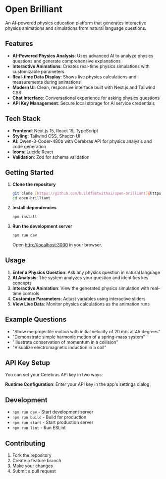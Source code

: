 # Open Brilliant

An AI-powered physics education platform that generates interactive physics animations and simulations from natural language questions.

## Features

- **AI-Powered Physics Analysis**: Uses advanced AI to analyze physics questions and generate comprehensive explanations
- **Interactive Animations**: Creates real-time physics simulations with customizable parameters
- **Real-time Data Display**: Shows live physics calculations and measurements during animations
- **Modern UI**: Clean, responsive interface built with Next.js and Tailwind CSS
- **Chat Interface**: Conversational experience for asking physics questions
- **API Key Management**: Secure local storage for AI service credentials

## Tech Stack

- **Frontend**: Next.js 15, React 19, TypeScript
- **Styling**: Tailwind CSS, Shadcn UI
- **AI**: Qwen-3-Coder-480b with Cerebras API for physics analysis and code generation
- **Icons**: Lucide React
- **Validation**: Zod for schema validation

## Getting Started

1. **Clone the repository**

   ```bash
   git clone [https://github.com/buildfastwithai/open-brilliant](https://github.com/buildfastwithai/open-brilliant)
   cd open-brilliant
   ```

2. **Install dependencies**

   ```bash
   npm install
   ```

3. **Run the development server**

   ```bash
   npm run dev
   ```

   Open [http://localhost:3000](http://localhost:3000) in your browser.

## Usage

1. **Enter a Physics Question**: Ask any physics question in natural language
2. **AI Analysis**: The system analyzes your question and identifies key concepts
3. **Interactive Animation**: View the generated physics simulation with real-time controls
4. **Customize Parameters**: Adjust variables using interactive sliders
5. **View Live Data**: Monitor physics calculations as the animation runs

## Example Questions

- "Show me projectile motion with initial velocity of 20 m/s at 45 degrees"
- "Demonstrate simple harmonic motion of a spring-mass system"
- "Illustrate conservation of momentum in a collision"
- "Visualize electromagnetic induction in a coil"

## API Key Setup

You can set your Cerebras API key in two ways:

**Runtime Configuration**: Enter your API key in the app's settings dialog

## Development

- `npm run dev` - Start development server
- `npm run build` - Build for production
- `npm run start` - Start production server
- `npm run lint` - Run ESLint

## Contributing

1. Fork the repository
2. Create a feature branch
3. Make your changes
4. Submit a pull request
